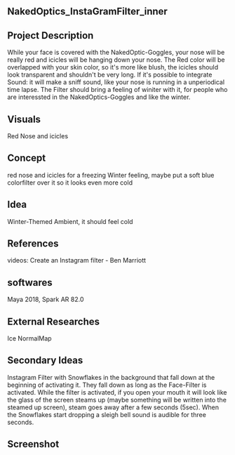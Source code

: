 ## NakedOptics_InstaGramFilter_inner


## Project Description

While your face is covered with the NakedOptic-Goggles, your nose will be really red and icicles will be hanging down your nose. The Red color will be overlapped with your skin color, so it's more like blush, the icicles should look transparent and shouldn't be very long.
If it's possible to integrate Sound: it will make a sniff sound, like your nose is running in a unperiodical time lapse. The Filter should bring a feeling of winiter with it, for people who are interessted in the NakedOptics-Goggles and like the winter.

## Visuals

Red Nose and icicles

## Concept

red nose and icicles for a freezing Winter feeling, maybe put a soft blue colorfilter over it so it looks even more cold

## Idea

Winter-Themed Ambient, it should feel cold

## References

videos: Create an Instagram filter - Ben Marriott

## softwares

Maya 2018, Spark AR 82.0

## External Researches
Ice NormalMap

## Secondary Ideas

Instagram Filter with Snowflakes in the background that fall down at the beginning of activating it. They fall down as long as the Face-Filter is activated. While the filter is activated, if you open your mouth it will look like the glass of the screen steams up (maybe something will be written into the steamed up screen), steam goes away after a few seconds (5sec).  When the Snowflakes start dropping a sleigh bell sound is audible for three seconds.
 
 
 ## Screenshot
 
 